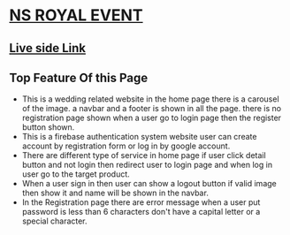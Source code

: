 # [NS ROYAL EVENT](https://ns-royal-event.web.app)
## [Live side Link](https://ns-royal-event.web.app/)

## Top Feature Of this Page
- This is a wedding related website in the home page there is a carousel of the image.
a navbar and a footer is shown in all the page. there is no registration page shown when a user go to login page then the register button shown.
- This is a firebase authentication system website user can create account by  registration form or log in by google account.
- There are different type of service in home page if user click detail button and not login then redirect user to login page and when log in user go to the target product.
- When a user sign in then user can show a logout button if valid image then show it and name will be shown in the navbar.
- In the Registration page there are error message when a user put password is less than 6 characters don't have a capital letter or a special character.


